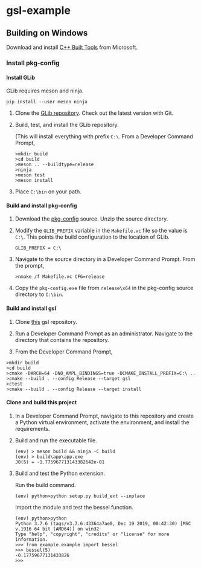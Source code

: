 # gsl-example

## Building on Windows

Download and install 
[C++ Built Tools][1] from Microsoft.

### Install pkg-config

#### Install GLib

GLib requires meson and ninja.

```
pip install --user meson ninja
```

1. Clone the [GLib repository][2]. Check out the latest version with Git.

1. Build, test, and install the GLib repository.

    (This will install everything with prefix `C:\`. 
    From a Developer Command Prompt,
    ```
    >mkdir build
    >cd build
    >meson .. --buildtype=release
    >ninja
    >meson test
    >meson install
    ```
1. Place `C:\bin` on your path.

#### Build and install pkg-config
1. Download the [pkg-config][3] source. Unzip the source directory.

1. Modify the `GLIB_PREFIX` variable in the `Makefile.vc` file so the value is 
`C:\`. This points the build configuration to the location of GLib.

    ```
    GLIB_PREFIX = C:\
    ```

1.  Navigate to the source directory in a Developer Command Prompt. From the 
prompt,

    ```
    >nmake /f Makefile.vc CFG=release
    ```

1. Copy the `pkg-config.exe` file from `release\x64` in the pkg-config source 
directory to `C:\bin`.

#### Build and install gsl

1. Clone [this][4] gsl repository.

1. Run a Developer Command Prompt as an administrator. Navigate to the directory
that contains the repository.

1. From the Developer Command Prompt,

```
>mkdir build
>cd build
>cmake -DARCH=64 -DNO_AMPL_BINDINGS=true -DCMAKE_INSTALL_PREFIX=C:\ ..
>cmake --build . --config Release --target gsl
>ctest
>cmake --build . --config Release --target install
```

#### Clone and build this project

1. In a Developer Command Prompt, navigate to this repository and create a Python virtual environment, activate the environment, and install the requirements.

1. Build and run the executable file.

    ```
    (env) > meson build && ninja -C build
    (env) > build\app\app.exe
    J0(5) = -1.775967713143382642e-01

    ```

1. Build and test the Python extension.

    Run the build command.
    ```
    (env) python>python setup.py build_ext --inplace
    ```

    Import the module and test the bessel function.
    ```
    (env) python>python
    Python 3.7.6 (tags/v3.7.6:43364a7ae0, Dec 19 2019, 00:42:30) [MSC v.1916 64 bit (AMD64)] on win32
    Type "help", "copyright", "credits" or "license" for more information.
    >>> from example.example import bessel
    >>> bessel(5)
    -0.17759677131433826
    >>>
    ```

[1]: https://visualstudio.microsoft.com/visual-cpp-build-tools/
[2]: https://github.com/GNOME/glib
[3]: https://www.freedesktop.org/wiki/Software/pkg-config/
[4]: https://github.com/ampl/gsl
